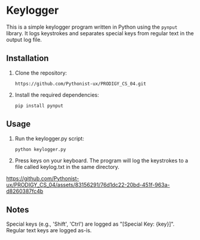 # Keylogger

This is a simple keylogger program written in Python using the `pynput` library. It logs keystrokes and separates special keys from regular text in the output log file.

## Installation

1. Clone the repository:
   
       https://github.com/Pythonist-ux/PRODIGY_CS_04.git
2. Install the required dependencies:

       pip install pynput

## Usage

1. Run the keylogger.py script:

       python keylogger.py
   
2. Press keys on your keyboard. The program will log the keystrokes to a file called keylog.txt in the same directory.
   


https://github.com/Pythonist-ux/PRODIGY_CS_04/assets/83156291/76d1dc22-20bd-451f-963a-d8260387fc4b





   
## Notes
Special keys (e.g., 'Shift', 'Ctrl') are logged as "[Special Key: {key}]".
Regular text keys are logged as-is.



